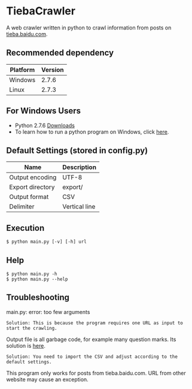 TiebaCrawler
============

A web crawler written in python to crawl information from posts on [tieba.baidu.com](http://tieba.baidu.com).

## Recommended dependency
Platform | Version
--- | ---
| Windows | 2.7.6 |
| Linux | 2.7.3 |

## For Windows Users
* Python 2.7.6 [Downloads](http://www.python.org/download/)
* To learn how to run a python program on Windows, click [here](http://docs.python.org/2/using/windows.html).

## Default Settings (stored in config.py)
Name | Description
--- | ---
Output encoding | UTF-8
Export directory | export/
Output format | CSV
Delimiter | Vertical line

## Execution
```
$ python main.py [-v] [-h] url
```

## Help
```
$ python main.py -h
$ python main.py --help
```

## Troubleshooting

main.py: error: too few arguments
```
Solution: This is because the program requires one URL as input to start the crawling.
```
Output file is all garbage code,
for example many question marks.
Its solution is
[here](http://office.microsoft.com/en-001/excel-help/import-or-export-text-txt-or-csv-files-HP010099725.aspx).
```
Solution: You need to import the CSV and adjust according to the default settings.
```
This program only works for posts from tieba.baidu.com.
URL from other website may cause an exception.
